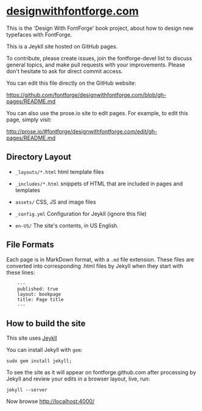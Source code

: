 [designwithfontforge.com](http://designwithfontforge.com)
=======================

This is the 'Design With FontForge' book project, about how to design new
typefaces with FontForge.

This is a Jeykll site hosted on GitHub pages.

To contribute, please create issues, join the fontforge-devel list to discuss
general topics, and make pull requests with your improvements. Please don't
hesitate to ask for direct commit access.

You can edit this file directly on the GitHub website:

https://github.com/fontforge/designwithfontforge.com/blob/gh-pages/README.md

You can also use the prose.io site to edit pages. For example, to edit this
page, simply visit:

http://prose.io/#fontforge/designwithfontforge.com/edit/gh-pages/README.md

Directory Layout
------------------

- `_layouts/*.html` html template files

- `_includes/*.html` snippets of HTML that are included in pages and templates

- `assets/` CSS, JS and image files

- `_config.yml` Configuration for Jeykll (ignore this file)

- `en-US/` The site's contents, in US English. 

File Formats
---------------

Each page is in MarkDown format, with a `.md` file extension. These 
files are converted into corresponding .html files by Jekyll when 
they start with these lines:

```
    ---
    published: true
    layout: bookpage
    title: Page title
    ---
```

How to build the site
-------------------

This site uses [Jeykll](https://github.com/mojombo/jekyll/wiki/Usage)

You can install Jekyll with `gem`:

    sudo gem install jekyll;

To see the site as it will appear on fontforge.github.com after processing by
Jekyll and review your edits in a browser layout, live, run:

    jekyll --server

Now browse [http://localhost:4000/](http://localhost:4000/)